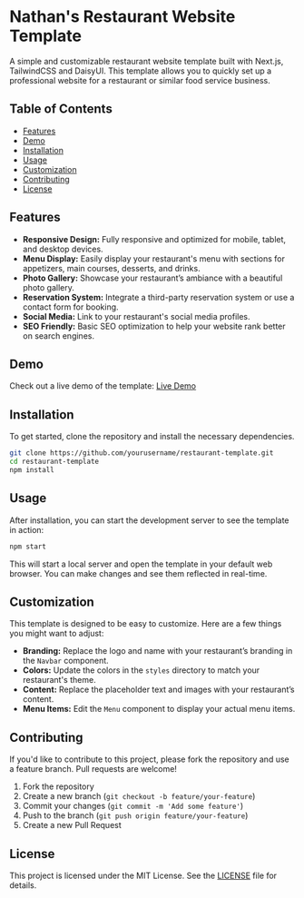 # Nathan's Restaurant Website Template

A simple and customizable restaurant website template built with Next.js, TailwindCSS and DaisyUI. This template allows you to quickly set up a professional website for a restaurant or similar food service business.

## Table of Contents

- [Features](#features)
- [Demo](#demo)
- [Installation](#installation)
- [Usage](#usage)
- [Customization](#customization)
- [Contributing](#contributing)
- [License](#license)

## Features

- **Responsive Design:** Fully responsive and optimized for mobile, tablet, and desktop devices.
- **Menu Display:** Easily display your restaurant's menu with sections for appetizers, main courses, desserts, and drinks.
- **Photo Gallery:** Showcase your restaurant’s ambiance with a beautiful photo gallery.
- **Reservation System:** Integrate a third-party reservation system or use a contact form for booking.
- **Social Media:** Link to your restaurant's social media profiles.
- **SEO Friendly:** Basic SEO optimization to help your website rank better on search engines.

## Demo

Check out a live demo of the template: [Live Demo](https://nejcpetan.github.io/restaurant/template)

## Installation

To get started, clone the repository and install the necessary dependencies.

```bash
git clone https://github.com/yourusername/restaurant-template.git
cd restaurant-template
npm install
```

## Usage

After installation, you can start the development server to see the template in action:

```bash
npm start
```

This will start a local server and open the template in your default web browser. You can make changes and see them reflected in real-time.

## Customization

This template is designed to be easy to customize. Here are a few things you might want to adjust:

- **Branding:** Replace the logo and name with your restaurant’s branding in the `Navbar` component.
- **Colors:** Update the colors in the `styles` directory to match your restaurant's theme.
- **Content:** Replace the placeholder text and images with your restaurant’s content.
- **Menu Items:** Edit the `Menu` component to display your actual menu items.

## Contributing

If you'd like to contribute to this project, please fork the repository and use a feature branch. Pull requests are welcome!

1. Fork the repository
2. Create a new branch (`git checkout -b feature/your-feature`)
3. Commit your changes (`git commit -m 'Add some feature'`)
4. Push to the branch (`git push origin feature/your-feature`)
5. Create a new Pull Request

## License

This project is licensed under the MIT License. See the [LICENSE](LICENSE) file for details.

```

```
